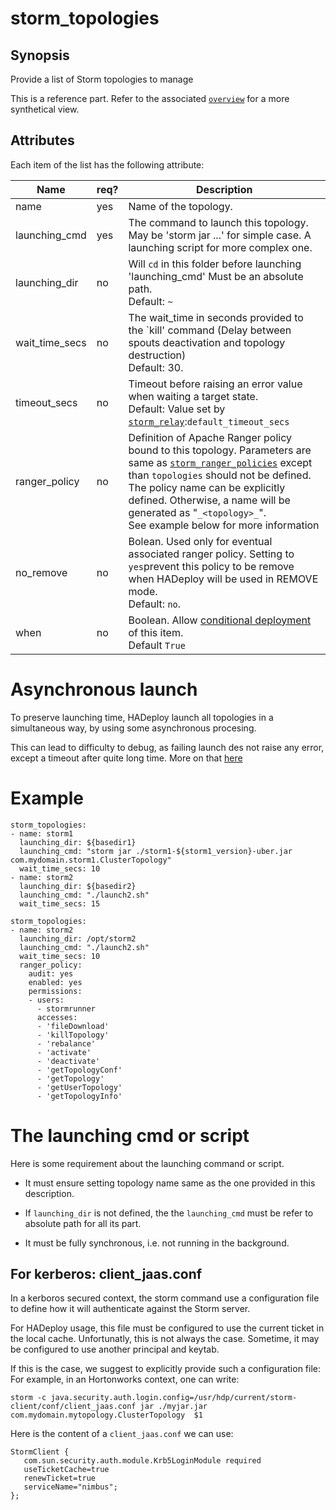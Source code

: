 # storm_topologies

## Synopsis

Provide a list of Storm topologies to manage

This is a reference part. Refer to the associated [`overview`](./storm_overview) for a more synthetical view.

## Attributes

Each item of the list has the following attribute: 

Name | req? | 	Description
--- | ---  | ---
name|yes|Name of the topology.
launching_cmd|yes|The command to launch this topology. May be 'storm jar ...' for simple case. A launching script for more complex one. 
launching_dir|no|Will `cd` in this folder before launching 'launching_cmd' Must be an absolute path.<br>Default: `~`
wait_time_secs|no|The wait_time in seconds provided to the `kill' command (Delay between spouts deactivation and topology destruction)<br>Default: 30.
timeout_secs|no|Timeout before raising an error value when waiting a target state.<br>Default: Value set by [`storm_relay`](./storm_relay):`default_timeout_secs`
ranger_policy|no|Definition of Apache Ranger policy bound to this topology. Parameters are same as [`storm_ranger_policies`](../ranger/storm_ranger_policies) except than `topologies` should not be defined.<br>The policy name can be explicitly defined. Otherwise, a name will be generated as "`_<topology>_`".<br>See example below for more information
no_remove|no|Bolean. Used only for eventual associated ranger policy.  Setting to `yes`prevent this policy to be remove when  HADeploy will be used in REMOVE mode.<br>Default: `no`.
when|no|Boolean. Allow [conditional deployment](../../more/conditional_deployment) of this item.<br>Default `True` 

# Asynchronous launch

To preserve launching time, HADeploy launch all topologies in a simultaneous way, by using some asynchronous procesing. 

This can lead to difficulty to debug, as failing launch des not raise any error, except a timeout after quite long time. More on that [here](./storm_overview#asynchronous-mode)

# Example

```
storm_topologies:
- name: storm1
  launching_dir: ${basedir1}
  launching_cmd: "storm jar	./storm1-${storm1_version}-uber.jar com.mydomain.storm1.ClusterTopology"
  wait_time_secs: 10
- name: storm2
  launching_dir: ${basedir2}
  launching_cmd: "./launch2.sh"
  wait_time_secs: 15
```

```
storm_topologies:
- name: storm2
  launching_dir: /opt/storm2
  launching_cmd: "./launch2.sh"
  wait_time_secs: 10
  ranger_policy:
    audit: yes
    enabled: yes
    permissions:
    - users:
      - stormrunner
      accesses:
	  - 'fileDownload'
	  - 'killTopology'
	  - 'rebalance'
	  - 'activate'
	  - 'deactivate'
	  - 'getTopologyConf'
	  - 'getTopology'
	  - 'getUserTopology'
	  - 'getTopologyInfo'
```      

# The launching cmd or script

Here is some requirement about the launching command or script.

- It must ensure setting topology name same as the one provided in this description.

- If `launching_dir` is not defined, the the `launching_cmd` must be refer to absolute path for all its part.

- It must be fully synchronous, i.e. not running in the background. 

## For kerberos: client_jaas.conf

In a kerboros secured context, the storm command use a configuration file to define how it will authenticate against the Storm server. 

For HADeploy usage, this file must be configured to use the current ticket in the local cache. Unfortunatly, this is not always the case. Sometime, it may be configured to use another principal and keytab.

If this is the case, we suggest to explicitly provide such a configuration file: For example, in an Hortonworks context, one can write:

```
storm -c java.security.auth.login.config=/usr/hdp/current/storm-client/conf/client_jaas.conf jar ./myjar.jar com.mydomain.mytopology.ClusterTopology  $1
```

Here is the content of a `client_jaas.conf` we can use:

```
StormClient {
   com.sun.security.auth.module.Krb5LoginModule required
   useTicketCache=true
   renewTicket=true
   serviceName="nimbus";
};
```


 
